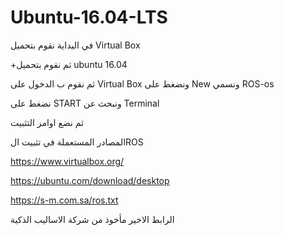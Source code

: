 # Ubuntu-16.04-LTS
في البداية نقوم بتحميل Virtual Box

+ثم نقوم بتحميل ubuntu 16.04

ثم نقوم ب الدخول على  Virtual Box ونضغط على New ونسمي ROS-os

نضغط على START ونبحث عن Terminal 

ثم نضع اوامر التثبيت 



المصادر المستعملة في تثبيت الROS

https://www.virtualbox.org/

https://ubuntu.com/download/desktop

https://s-m.com.sa/ros.txt

الرابط الاخير مأخوذ من شركة الاساليب الذكية 
